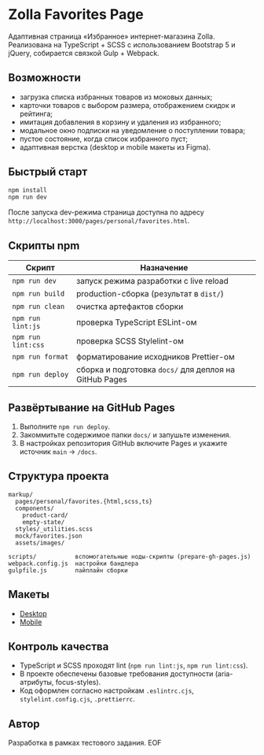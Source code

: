 # Zolla Favorites Page

Адаптивная страница «Избранное» интернет-магазина Zolla. Реализована на TypeScript + SCSS c использованием Bootstrap 5 и jQuery, собирается связкой Gulp + Webpack.

## Возможности
- загрузка списка избранных товаров из моковых данных;
- карточки товаров с выбором размера, отображением скидок и рейтинга;
- имитация добавления в корзину и удаления из избранного;
- модальное окно подписки на уведомление о поступлении товара;
- пустое состояние, когда список избранного пуст;
- адаптивная верстка (desktop и mobile макеты из Figma).

## Быстрый старт
```bash
npm install
npm run dev
```
После запуска dev-режима страница доступна по адресу `http://localhost:3000/pages/personal/favorites.html`.

## Скрипты npm
| Скрипт | Назначение |
| --- | --- |
| `npm run dev` | запуск режима разработки с live reload |
| `npm run build` | production-сборка (результат в `dist/`) |
| `npm run clean` | очистка артефактов сборки |
| `npm run lint:js` | проверка TypeScript ESLint-ом |
| `npm run lint:css` | проверка SCSS Stylelint-ом |
| `npm run format` | форматирование исходников Prettier-ом |
| `npm run deploy` | сборка и подготовка `docs/` для деплоя на GitHub Pages |

## Развёртывание на GitHub Pages
1. Выполните `npm run deploy`.
2. Закоммитьте содержимое папки `docs/` и запушьте изменения.
3. В настройках репозитория GitHub включите Pages и укажите источник `main` → `/docs`.

## Структура проекта
```
markup/
  pages/personal/favorites.{html,scss,ts}
  components/
    product-card/
    empty-state/
  styles/_utilities.scss
  mock/favorites.json
  assets/images/

scripts/           вспомогательные ноды-скрипты (prepare-gh-pages.js)
webpack.config.js  настройки бандлера
gulpfile.js        пайплайн сборки
```

## Макеты
- [Desktop](https://www.figma.com/design/MYRHZmUgTqKS7eCsqYRlTQ/Zolla-v3?node-id=3218-25522&t=mh2MfsGm80LyT1yt-0)
- [Mobile](https://www.figma.com/design/MYRHZmUgTqKS7eCsqYRlTQ/Zolla-v3?node-id=3248-48344&t=mh2MfsGm80LyT1yt-0)

## Контроль качества
- TypeScript и SCSS проходят lint (`npm run lint:js`, `npm run lint:css`).
- В проекте обеспечены базовые требования доступности (aria-атрибуты, focus-styles).
- Код оформлен согласно настройкам `.eslintrc.cjs`, `stylelint.config.cjs`, `.prettierrc`.

## Автор
Разработка в рамках тестового задания. EOF
